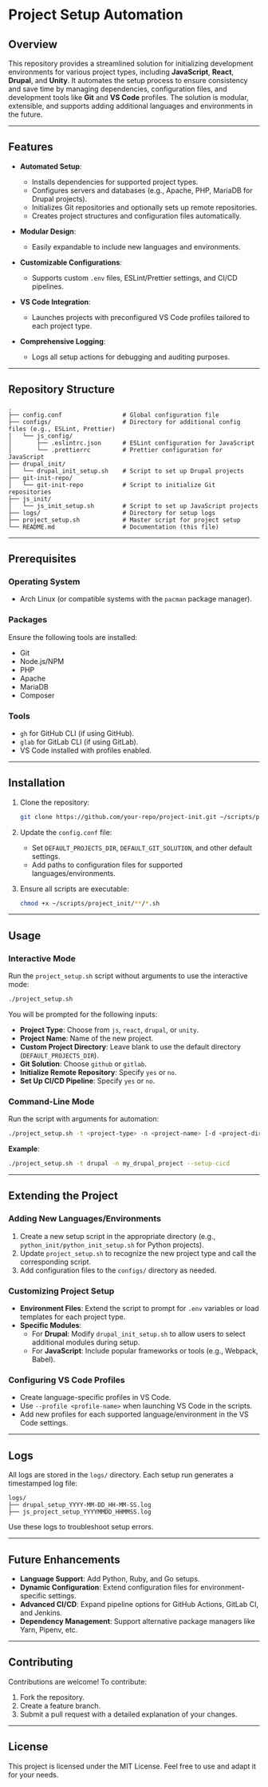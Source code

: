 # Project Setup Automation

## Overview

This repository provides a streamlined solution for initializing development environments for various project types, including **JavaScript**, **React**, **Drupal**, and **Unity**. It automates the setup process to ensure consistency and save time by managing dependencies, configuration files, and development tools like **Git** and **VS Code** profiles. The solution is modular, extensible, and supports adding additional languages and environments in the future.

---

## Features

- **Automated Setup**:
  - Installs dependencies for supported project types.
  - Configures servers and databases (e.g., Apache, PHP, MariaDB for Drupal projects).
  - Initializes Git repositories and optionally sets up remote repositories.
  - Creates project structures and configuration files automatically.

- **Modular Design**:
  - Easily expandable to include new languages and environments.

- **Customizable Configurations**:
  - Supports custom `.env` files, ESLint/Prettier settings, and CI/CD pipelines.

- **VS Code Integration**:
  - Launches projects with preconfigured VS Code profiles tailored to each project type.

- **Comprehensive Logging**:
  - Logs all setup actions for debugging and auditing purposes.

---

## Repository Structure

```plaintext
.
├── config.conf                 # Global configuration file
├── configs/                    # Directory for additional config files (e.g., ESLint, Prettier)
│   └── js_config/
│       ├── .eslintrc.json      # ESLint configuration for JavaScript
│       └── .prettierrc         # Prettier configuration for JavaScript
├── drupal_init/
│   └── drupal_init_setup.sh    # Script to set up Drupal projects
├── git-init-repo/
│   └── git-init-repo           # Script to initialize Git repositories
├── js_init/
│   └── js_init_setup.sh        # Script to set up JavaScript projects
├── logs/                       # Directory for setup logs
├── project_setup.sh            # Master script for project setup
└── README.md                   # Documentation (this file)
```

---

## Prerequisites

### Operating System

- Arch Linux (or compatible systems with the `pacman` package manager).

### Packages

Ensure the following tools are installed:

- Git
- Node.js/NPM
- PHP
- Apache
- MariaDB
- Composer

### Tools

- `gh` for GitHub CLI (if using GitHub).
- `glab` for GitLab CLI (if using GitLab).
- VS Code installed with profiles enabled.

---

## Installation

1. Clone the repository:

   ```bash
   git clone https://github.com/your-repo/project-init.git ~/scripts/project_init
   ```

2. Update the `config.conf` file:
   - Set `DEFAULT_PROJECTS_DIR`, `DEFAULT_GIT_SOLUTION`, and other default settings.
   - Add paths to configuration files for supported languages/environments.

3. Ensure all scripts are executable:

   ```bash
   chmod +x ~/scripts/project_init/**/*.sh
   ```

---

## Usage

### Interactive Mode

Run the `project_setup.sh` script without arguments to use the interactive mode:

```bash
./project_setup.sh
```

You will be prompted for the following inputs:

- **Project Type**: Choose from `js`, `react`, `drupal`, or `unity`.
- **Project Name**: Name of the new project.
- **Custom Project Directory**: Leave blank to use the default directory (`DEFAULT_PROJECTS_DIR`).
- **Git Solution**: Choose `github` or `gitlab`.
- **Initialize Remote Repository**: Specify `yes` or `no`.
- **Set Up CI/CD Pipeline**: Specify `yes` or `no`.

### Command-Line Mode

Run the script with arguments for automation:

```bash
./project_setup.sh -t <project-type> -n <project-name> [-d <project-directory>] [-g <git-solution>] [--no-remote] [--setup-cicd]
```

**Example**:

```bash
./project_setup.sh -t drupal -n my_drupal_project --setup-cicd
```

---

## Extending the Project

### Adding New Languages/Environments

1. Create a new setup script in the appropriate directory (e.g., `python_init/python_init_setup.sh` for Python projects).
2. Update `project_setup.sh` to recognize the new project type and call the corresponding script.
3. Add configuration files to the `configs/` directory as needed.

### Customizing Project Setup

- **Environment Files**: Extend the script to prompt for `.env` variables or load templates for each project type.
- **Specific Modules**:
  - For **Drupal**: Modify `drupal_init_setup.sh` to allow users to select additional modules during setup.
  - For **JavaScript**: Include popular frameworks or tools (e.g., Webpack, Babel).

### Configuring VS Code Profiles

- Create language-specific profiles in VS Code.
- Use `--profile <profile-name>` when launching VS Code in the scripts.
- Add new profiles for each supported language/environment in the VS Code settings.

---

## Logs

All logs are stored in the `logs/` directory. Each setup run generates a timestamped log file:

```plaintext
logs/
├── drupal_setup_YYYY-MM-DD_HH-MM-SS.log
├── js_project_setup_YYYYMMDD_HHMMSS.log
```

Use these logs to troubleshoot setup errors.

---

## Future Enhancements

- **Language Support**: Add Python, Ruby, and Go setups.
- **Dynamic Configuration**: Extend configuration files for environment-specific settings.
- **Advanced CI/CD**: Expand pipeline options for GitHub Actions, GitLab CI, and Jenkins.
- **Dependency Management**: Support alternative package managers like Yarn, Pipenv, etc.

---

## Contributing

Contributions are welcome! To contribute:

1. Fork the repository.
2. Create a feature branch.
3. Submit a pull request with a detailed explanation of your changes.

---

## License

This project is licensed under the MIT License. Feel free to use and adapt it for your needs.
